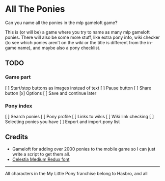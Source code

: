 # All The Ponies

Can you name all the ponies in the mlp gameloft game?

This is (or will be) a game where you try to name as many mlp gameloft ponies. There will also be some more stuff, like extra pony info, wiki checker (to see which ponies aren't on the wiki or the title is different from the in-game name), and maybe also a pony checklist.

## TODO
### Game part
[ ] Start/stop buttons as images instead of text
[ ] Pause button
[ ] Share button
[x] Options
[ ] Save and continue later

### Pony index
[ ] Search ponies
[ ] Pony profile
[ ] Links to wikis
[ ] Wiki link checking
[ ] Selecting ponies you have
[ ] Export and import pony list

## Credits

- Gameloft for adding over 2000 ponies to the mobile game so I can just write a script to get them all.
- [Celestia Medium Redux font](http://www.mattyhex.net/CMR/)

---

All characters in the My Little Pony franchise belong to Hasbro, and all
